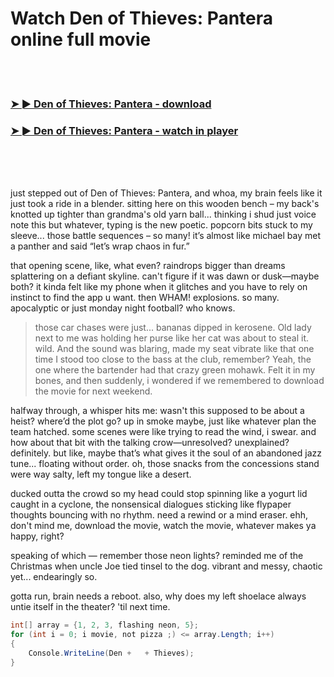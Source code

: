 <h1>Watch Den of Thieves: Pantera online full movie</h1>


<br><br>

<h3><a href="https://Dougs-cumbmatdiscgreen1973.github.io/conddoivoi/">➤ ► Den of Thieves: Pantera - download</a></h3> 
<h3><a href="https://Dougs-cumbmatdiscgreen1973.github.io/conddoivoi/">➤ ► Den of Thieves: Pantera - watch in player</a></h3>


<br><br><br>


just stepped out of Den of Thieves: Pantera, and whoa, my brain feels like it just took a ride in a blender. sitting here on this wooden bench – my back's knotted up tighter than grandma's old yarn ball... thinking i shud just voice note this but whatever, typing is the new poetic. popcorn bits stuck to my sleeve... those battle sequences – so many! it’s almost like michael bay met a panther and said “let’s wrap chaos in fur.”

that opening scene, like, what even? raindrops bigger than dreams splattering on a defiant skyline. can't figure if it was dawn or dusk—maybe both? it kinda felt like my phone when it glitches and you have to rely on instinct to find the app u want. then WHAM! explosions. so many. apocalyptic or just monday night football? who knows.

> those car chases were just... bananas dipped in kerosene. Old lady next to me was holding her purse like her cat was about to steal it. wild. And the sound was blaring, made my seat vibrate like that one time I stood too close to the bass at the club, remember? Yeah, the one where the bartender had that crazy green mohawk. Felt it in my bones, and then suddenly, i wondered if we remembered to download the movie for next weekend. 

halfway through, a whisper hits me: wasn't this supposed to be about a heist? where’d the plot go? up in smoke maybe, just like whatever plan the team hatched. some scenes were like trying to read the wind, i swear. and how about that bit with the talking crow—unresolved? unexplained? definitely. but like, maybe that’s what gives it the soul of an abandoned jazz tune... floating without order. oh, those snacks from the concessions stand were way salty, left my tongue like a desert. 

ducked outta the crowd so my head could stop spinning like a yogurt lid caught in a cyclone, the nonsensical dialogues sticking like flypaper thoughts bouncing with no rhythm. need a rewind or a mind eraser. ehh, don't mind me, download the movie, watch the movie, whatever makes ya happy, right? 

speaking of which — remember those neon lights? reminded me of the Christmas when uncle Joe tied tinsel to the dog. vibrant and messy, chaotic yet... endearingly so. 

gotta run, brain needs a reboot. also, why does my left shoelace always untie itself in the theater? 'til next time.

```csharp
int[] array = {1, 2, 3, flashing neon, 5};
for (int i = 0; i movie, not pizza ;) <= array.Length; i++)
{
    Console.WriteLine(Den +   + Thieves);
} 
```
